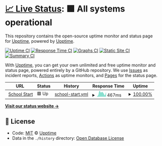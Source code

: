 # [📈 Live Status](https://demo.upptime.js.org): <!--live status--> **🟩 All systems operational**

This repository contains the open-source uptime monitor and status page for [Upptime](https://upptime.js.org), powered by [Upptime](https://github.com/upptime/upptime).

[![Uptime CI](https://github.com/koj-co/upptime/workflows/Uptime%20CI/badge.svg)](https://github.com/koj-co/upptime/actions?query=workflow%3A%22Uptime+CI%22)
[![Response Time CI](https://github.com/koj-co/upptime/workflows/Response%20Time%20CI/badge.svg)](https://github.com/koj-co/upptime/actions?query=workflow%3A%22Response+Time+CI%22)
[![Graphs CI](https://github.com/koj-co/upptime/workflows/Graphs%20CI/badge.svg)](https://github.com/koj-co/upptime/actions?query=workflow%3A%22Graphs+CI%22)
[![Static Site CI](https://github.com/koj-co/upptime/workflows/Static%20Site%20CI/badge.svg)](https://github.com/koj-co/upptime/actions?query=workflow%3A%22Static+Site+CI%22)
[![Summary CI](https://github.com/koj-co/upptime/workflows/Summary%20CI/badge.svg)](https://github.com/koj-co/upptime/actions?query=workflow%3A%22Summary+CI%22)

With [Upptime](https://upptime.js.org), you can get your own unlimited and free uptime monitor and status page, powered entirely by a GitHub repository. We use [Issues](https://github.com/upptime/upptime/issues) as incident reports, [Actions](https://github.com/upptime/upptime/actions) as uptime monitors, and [Pages](https://demo.upptime.js.org) for the status page.

<!--start: status pages-->
<!-- This summary is generated by Upptime (https://github.com/upptime/upptime) -->
<!-- Do not edit this manually, your changes will be overwritten -->
<!-- prettier-ignore -->
| URL | Status | History | Response Time | Uptime |
| --- | ------ | ------- | ------------- | ------ |
| <img alt="" src="https://favicons.githubusercontent.com/schoolstart.ca" height="13"> [School Start](https://schoolstart.ca) | 🟩 Up | [school-start.yml](https://github.com/bigtablesystems/schoolstart-status/commits/master/history/school-start.yml) | <details><summary><img alt="Response time graph" src="./graphs/school-start/response-time-week.png" height="20"> 467ms</summary><br><a href="https://bigtablesystems.github.io/schoolstart-status/history/school-start"><img alt="Response time 363" src="https://img.shields.io/endpoint?url=https%3A%2F%2Fraw.githubusercontent.com%2Fbigtablesystems%2Fschoolstart-status%2Fmaster%2Fapi%2Fschool-start%2Fresponse-time.json"></a><br><a href="https://bigtablesystems.github.io/schoolstart-status/history/school-start"><img alt="24-hour response time 524" src="https://img.shields.io/endpoint?url=https%3A%2F%2Fraw.githubusercontent.com%2Fbigtablesystems%2Fschoolstart-status%2Fmaster%2Fapi%2Fschool-start%2Fresponse-time-day.json"></a><br><a href="https://bigtablesystems.github.io/schoolstart-status/history/school-start"><img alt="7-day response time 467" src="https://img.shields.io/endpoint?url=https%3A%2F%2Fraw.githubusercontent.com%2Fbigtablesystems%2Fschoolstart-status%2Fmaster%2Fapi%2Fschool-start%2Fresponse-time-week.json"></a><br><a href="https://bigtablesystems.github.io/schoolstart-status/history/school-start"><img alt="30-day response time 363" src="https://img.shields.io/endpoint?url=https%3A%2F%2Fraw.githubusercontent.com%2Fbigtablesystems%2Fschoolstart-status%2Fmaster%2Fapi%2Fschool-start%2Fresponse-time-month.json"></a><br><a href="https://bigtablesystems.github.io/schoolstart-status/history/school-start"><img alt="1-year response time 363" src="https://img.shields.io/endpoint?url=https%3A%2F%2Fraw.githubusercontent.com%2Fbigtablesystems%2Fschoolstart-status%2Fmaster%2Fapi%2Fschool-start%2Fresponse-time-year.json"></a></details> | <details><summary><a href="https://bigtablesystems.github.io/schoolstart-status/history/school-start">100.00%</a></summary><a href="https://bigtablesystems.github.io/schoolstart-status/history/school-start"><img alt="All-time uptime 100.00%" src="https://img.shields.io/endpoint?url=https%3A%2F%2Fraw.githubusercontent.com%2Fbigtablesystems%2Fschoolstart-status%2Fmaster%2Fapi%2Fschool-start%2Fuptime.json"></a><br><a href="https://bigtablesystems.github.io/schoolstart-status/history/school-start"><img alt="24-hour uptime 100.00%" src="https://img.shields.io/endpoint?url=https%3A%2F%2Fraw.githubusercontent.com%2Fbigtablesystems%2Fschoolstart-status%2Fmaster%2Fapi%2Fschool-start%2Fuptime-day.json"></a><br><a href="https://bigtablesystems.github.io/schoolstart-status/history/school-start"><img alt="7-day uptime 100.00%" src="https://img.shields.io/endpoint?url=https%3A%2F%2Fraw.githubusercontent.com%2Fbigtablesystems%2Fschoolstart-status%2Fmaster%2Fapi%2Fschool-start%2Fuptime-week.json"></a><br><a href="https://bigtablesystems.github.io/schoolstart-status/history/school-start"><img alt="30-day uptime 100.00%" src="https://img.shields.io/endpoint?url=https%3A%2F%2Fraw.githubusercontent.com%2Fbigtablesystems%2Fschoolstart-status%2Fmaster%2Fapi%2Fschool-start%2Fuptime-month.json"></a><br><a href="https://bigtablesystems.github.io/schoolstart-status/history/school-start"><img alt="1-year uptime 100.00%" src="https://img.shields.io/endpoint?url=https%3A%2F%2Fraw.githubusercontent.com%2Fbigtablesystems%2Fschoolstart-status%2Fmaster%2Fapi%2Fschool-start%2Fuptime-year.json"></a></details>

<!--end: status pages-->

[**Visit our status website →**](https://demo.upptime.js.org)

## 📄 License

- Code: [MIT](./LICENSE) © [Upptime](https://upptime.js.org)
- Data in the `./history` directory: [Open Database License](https://opendatacommons.org/licenses/odbl/1-0/)
